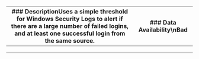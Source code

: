 |### DescriptionUses a simple threshold for Windows Security Logs to alert if there are a large number of failed logins, and at least one successful login from the same source.    |### Data Availability\nBad   |
|---|---|
|   |   |
|   |   |
|   |   |
